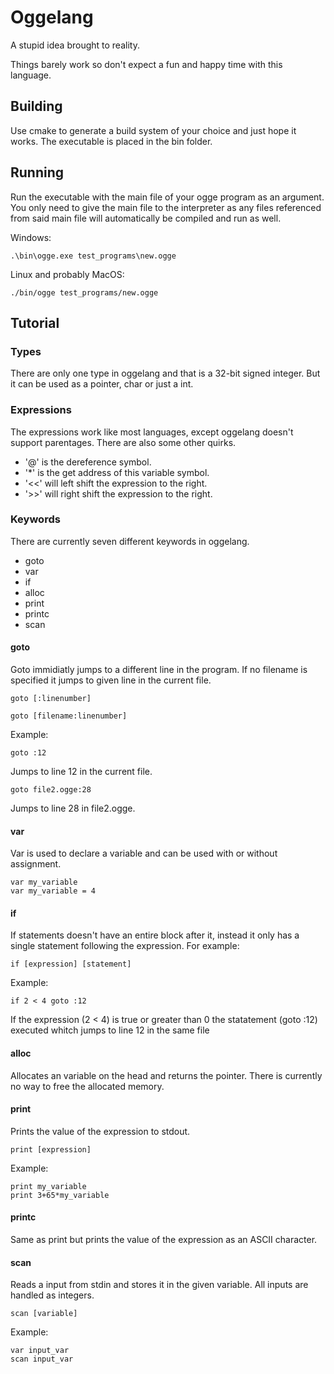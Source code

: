 # Oggelang
A stupid idea brought to reality.

Things barely work so don't expect a fun and happy time with this language.

## Building
Use cmake to generate a build system of your choice and just hope it works.
The executable is placed in the bin folder.

## Running
Run the executable with the main file of your ogge program as an argument.
You only need to give the main file to the interpreter as any files referenced from said main file will automatically be compiled and run as well.

Windows:

    .\bin\ogge.exe test_programs\new.ogge

Linux and probably MacOS:

    ./bin/ogge test_programs/new.ogge

## Tutorial

### Types
There are only one type in oggelang and that is a 32-bit signed integer. But it can be used as a pointer, char or just a int.

### Expressions
The expressions work like most languages, except oggelang doesn't support parentages.
There are also some other quirks.

- '@' is the dereference symbol.
- '\*' is the get address of this variable symbol.
- '<<' will left shift the expression to the right.
- '>>' will right shift the expression to the right.

### Keywords 

There are currently seven different keywords in oggelang.

- goto
- var
- if
- alloc
- print
- printc
- scan

#### goto
Goto immidiatly jumps to a different line in the program. If no filename is specified it jumps to given line in the current file.

    goto [:linenumber]

    goto [filename:linenumber]

Example:

    goto :12 
Jumps to line 12 in the current file.

    goto file2.ogge:28
Jumps to line 28 in file2.ogge.

#### var
Var is used to declare a variable and can be used with or without assignment.

    var my_variable
    var my_variable = 4

#### if
If statements doesn't have an entire block after it, instead it only has a single statement following the expression. For example:

    if [expression] [statement]
Example:

    if 2 < 4 goto :12

If the expression (2 < 4) is true or greater than 0 the statatement (goto :12) executed whitch jumps to line 12 in the same file

#### alloc
Allocates an variable on the head and returns the pointer. There is currently no way to free the allocated memory.

#### print
Prints the value of the expression to stdout.

    print [expression]

Example:

    print my_variable
    print 3+65*my_variable

#### printc
Same as print but prints the value of the expression as an ASCII character.

#### scan
Reads a input from stdin and stores it in the given variable. All inputs are handled as integers.

    scan [variable]
Example:

    var input_var
    scan input_var

